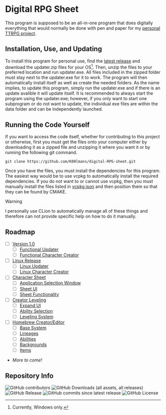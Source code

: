 # Digital RPG Sheet
This program is supposed to be an all-in-one program that does digitally everything that would normally be done with pen and paper for my [personal TTRPG project](https://docs.google.com/document/d/1X3FUnN8CY1-O3SPx0vCQ-vkcU-pxpgy2zVNcy9_-aCg/edit?usp=sharing).

## Installation, Use, and Updating
To install this program for personal use, find the [latest release](https://github.com/K00lmans/digital-RPG-sheet/releases/latest) and download the updater.zip files for your OS[^1]. Then, unzip the files to your preferred location and run updater.exe. All files included in the zipped folder must stay next to the updater.exe for it to work. The program will then automatically install itself as well as create the needed folders. As the name implies, to update this program, simply run the updater.exe and if there is an update avalible it will update itself. It is recommended to always start the program using the updater.exe; however, if you only want to start one subprogram or do not want to update, the individual exe files are within the data folder and can be independently launched.

## Running the Code Yourself
If you want to access the code itself, whether for contributing to this project or otherwise, first you must get the files onto your computer either by downloading it as a zipped file and unzipping it where you want it or by running the following git command.
```
git clone https://github.com/K00lmans/digital-RPG-sheet.git
```
Once you have the files, you must install the dependencies for this program. The easiest way would be to use vcpkg to automatically install the required dependencies. If you do not want to or cannot use vcpkg, then you must manually install the files listed in [vcpkg.json](/vcpkg.json) and then position them so that they can be found by CMAKE.

> [!WARNING]
> I personally use CLion to automatically manage all of these things and therefore can not provide specific help on how to do it manually.

## Roadmap
- [ ] [Version 1.0](https://github.com/K00lmans/digital-RPG-sheet/milestone/5)
  - [ ] [Functional Updater](https://github.com/K00lmans/digital-RPG-sheet/issues/3)
  - [ ] [Functional Character Creator](https://github.com/K00lmans/digital-RPG-sheet/issues/4)
- [ ] [Linux Release](https://github.com/K00lmans/digital-RPG-sheet/milestone/3)
  - [ ] [Linux Updater](https://github.com/K00lmans/digital-RPG-sheet/issues/1)
  - [ ] [Linux Character Creator](https://github.com/K00lmans/digital-RPG-sheet/issues/2)
- [ ] [Character Sheet](https://github.com/K00lmans/digital-RPG-sheet/milestone/6)
  - [ ] [Application Selection Window](https://github.com/K00lmans/digital-RPG-sheet/issues/5)
  - [ ] [Sheet UI](https://github.com/K00lmans/digital-RPG-sheet/issues/6)
  - [ ] [Sheet Functionality](https://github.com/K00lmans/digital-RPG-sheet/issues/7)
- [ ] [Creator Leveling](https://github.com/K00lmans/digital-RPG-sheet/milestone/7)
  - [ ] [Expand UI](https://github.com/K00lmans/digital-RPG-sheet/issues/8)
  - [ ] [Ability Selection](https://github.com/K00lmans/digital-RPG-sheet/issues/9)
  - [ ] [Leveling System](https://github.com/K00lmans/digital-RPG-sheet/issues/10)
- [ ] [Homebrew Creator/Editor](https://github.com/K00lmans/digital-RPG-sheet/milestone/8)
  - [ ] [Base System](https://github.com/K00lmans/digital-RPG-sheet/issues/11)
  - [ ] [Lineages](https://github.com/K00lmans/digital-RPG-sheet/issues/12)
  - [ ] [Abilities](https://github.com/K00lmans/digital-RPG-sheet/issues/13)
  - [ ] [Backgrounds](https://github.com/K00lmans/digital-RPG-sheet/issues/14)
  - [ ] [Items](https://github.com/K00lmans/digital-RPG-sheet/issues/15)
- *More to come!*

## Repository Info
![GitHub contributors](https://img.shields.io/github/contributors/k00lmans/digital-RPG-sheet)
![GitHub Downloads (all assets, all releases)](https://img.shields.io/github/downloads/k00lmans/digital-RPG-sheet/total)
![GitHub Release](https://img.shields.io/github/v/release/k00lmans/digital-RPG-sheet?label=version)
![GitHub commits since latest release](https://img.shields.io/github/commits-since/k00lmans/digital-RPG-sheet/latest)
![GitHub License](https://img.shields.io/github/license/k00lmans/digital-RPG-sheet)

[^1]: Currently, Windows only.
